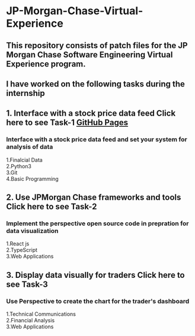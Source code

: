 # JP-Morgan-Chase-Virtual-Experience

## This repository consists of patch files for the JP Morgan Chase Software Engineering Virtual Experience program. 

## I have worked on the following tasks during the internship
## 1. Interface with a stock price data feed Click here to see Task-1 [GitHub Pages](https://github.com/GauthamVarma11/JP-Morgan-Chase-Virtual-Experience/tree/master/JPMC-Tech-Task-1/)
### Interface with a stock price data feed and set your system for analysis of data
1.Finalcial Data<br/>
2.Python3<br/>
3.Git<br/>
4.Basic Programming<br/>
## 2. Use JPMorgan Chase frameworks and tools Click here to see Task-2
### Implement the perspective open source code in prepration for data visualization
1.React js<br/>
2.TypeScript<br/>
3.Web Applications<br/>
## 3. Display data visually for traders Click here to see Task-3
### Use Perspective to create the chart for the trader's dashboard
1.Technical Communications<br/>
2.Financial Analysis<br/>
3.Web Applications<br/>
